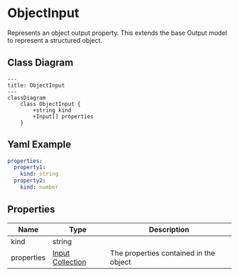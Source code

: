 # ObjectInput

Represents an object output property.
This extends the base Output model to represent a structured object.

## Class Diagram

```mermaid
---
title: ObjectInput
---
classDiagram
    class ObjectInput {
        +string kind
        +Input[] properties
    }
```



## Yaml Example
```yaml
properties:
  property1:
    kind: string
  property2:
    kind: number

```




## Properties

| Name | Type | Description |
| ---- | ---- | ----------- |
| kind | string |   |
| properties | [Input Collection](Input.md) | The properties contained in the object  |



